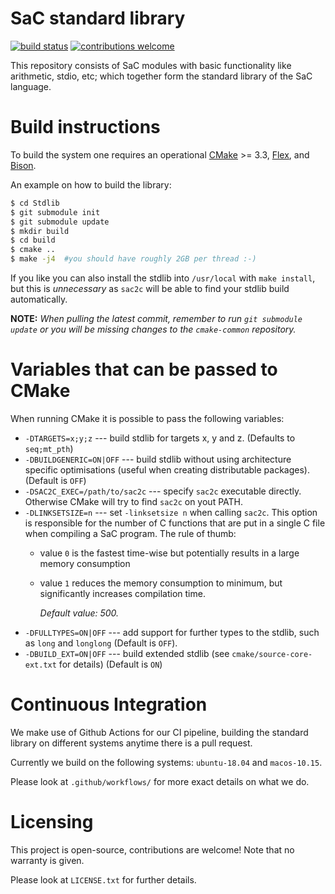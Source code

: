 SaC standard library
====================

[![build status](https://github.com/SacBase/Stdlib/workflows/CI/badge.svg)](https://github.com/SacBase/Stdlib/actions?query=workflow%3ACI) [![contributions welcome](https://img.shields.io/badge/contributions-welcome-brightgreen.svg)](https://github.com/SacBase/Stdlib/issues)

This repository consists of SaC modules with basic functionality like
arithmetic, stdio, etc; which together form the standard library of the SaC
language.

Build instructions
==================

To build the system one requires an operational [CMake](https://cmake.org/) >= 3.3,
[Flex](http://flex.sourceforge.net/), and [Bison](https://www.gnu.org/software/bison/).

An example on how to build the library:
```bash
$ cd Stdlib
$ git submodule init
$ git submodule update
$ mkdir build
$ cd build
$ cmake ..
$ make -j4  #you should have roughly 2GB per thread :-)
```

If you like you can also install the stdlib into `/usr/local` with `make
install`, but this is _unnecessary_ as `sac2c` will be able to find your stdlib
build automatically.

**NOTE:** *When pulling the latest commit, remember to run `git submodule
update` or you will be missing changes to the `cmake-common` repository.*

Variables that can be passed to CMake
=========================================

When running CMake it is possible to pass the following variables:

* `-DTARGETS=x;y;z` --- build stdlib for targets x, y and z. (Defaults to `seq;mt_pth`)
* `-DBUILDGENERIC=ON|OFF` --- build stdlib without using architecture specific optimisations
   (useful when creating distributable packages). (Default is `OFF`)
* `-DSAC2C_EXEC=/path/to/sac2c` --- specify `sac2c` executable directly. Otherwise CMake will
  try to find `sac2c` on yout PATH.
* `-DLINKSETSIZE=n` --- set `-linksetsize n` when calling `sac2c`.  This option is responsible
  for the number of C functions that are put in a single C file when compiling a SaC program.
  The rule of thumb:
  * value `0` is the fastest time-wise but potentially results in a large memory consumption
  * value `1` reduces the memory consumption to minimum, but significantly increases compilation time.
  
    *Default value: 500.*
* `-DFULLTYPES=ON|OFF` --- add support for further types to the stdlib, such as `long` and
  `longlong` (Default is `OFF`).
* `-DBUILD_EXT=ON|OFF` --- build extended stdlib (see
  `cmake/source-core-ext.txt` for details) (Default is `ON`)

Continuous Integration
=====================

We make use of Github Actions for our CI pipeline, building the standard library on different systems
anytime there is a pull request.

Currently we build on the following systems: `ubuntu-18.04` and `macos-10.15`.

Please look at `.github/workflows/` for more exact details on what we do.

Licensing
=========

This project is open-source, contributions are welcome! Note that no warranty is given.

Please look at `LICENSE.txt` for further details.
